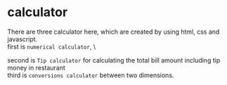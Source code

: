 # calculator
There are three calculator here, which are created by using html, css and javascript.\
first is `numerical calculator`, \

second is `Tip calculator` for calculating the total bill amount including tip money in restaurant \
third is `conversions calculator` between two dimensions. 
